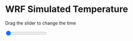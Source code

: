 <h1>WRF Simulated Temperature</h1>
<p>Drag the slider to change the time</p>

<div class="slidecontainer">
<input oninput='setImage(this)' class="slider" type="range" min="0" max="19" value="0" step="1" />
<img id='img'/>
</div>

<script>
var img = document.getElementById('img');
var img_array = ['/assets/images/wrf/t_wrfout_d01_2020-03-02_12:00:00.png',
'/assets/images/wrf/t_wrfout_d01_2020-03-02_13:00:00.png',
'/assets/images/wrf/t_wrfout_d01_2020-03-02_14:00:00.png',
'/assets/images/wrf/t_wrfout_d01_2020-03-02_15:00:00.png',
'/assets/images/wrf/t_wrfout_d01_2020-03-02_16:00:00.png',
'/assets/images/wrf/t_wrfout_d01_2020-03-02_17:00:00.png',
'/assets/images/wrf/t_wrfout_d01_2020-03-02_18:00:00.png',
'/assets/images/wrf/t_wrfout_d01_2020-03-02_19:00:00.png',
'/assets/images/wrf/t_wrfout_d01_2020-03-02_20:00:00.png',
'/assets/images/wrf/t_wrfout_d01_2020-03-02_21:00:00.png',
'/assets/images/wrf/t_wrfout_d01_2020-03-02_22:00:00.png',
'/assets/images/wrf/t_wrfout_d01_2020-03-02_23:00:00.png',
'/assets/images/wrf/t_wrfout_d01_2020-03-03_00:00:00.png',
'/assets/images/wrf/t_wrfout_d01_2020-03-03_01:00:00.png',
'/assets/images/wrf/t_wrfout_d01_2020-03-03_02:00:00.png',
'/assets/images/wrf/t_wrfout_d01_2020-03-03_03:00:00.png',
'/assets/images/wrf/t_wrfout_d01_2020-03-03_04:00:00.png',
'/assets/images/wrf/t_wrfout_d01_2020-03-03_05:00:00.png',
'/assets/images/wrf/t_wrfout_d01_2020-03-03_06:00:00.png',];
function setImage(obj)
{
        var value = obj.value;
        img.src = img_array[value];

}
</script>
